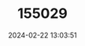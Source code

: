 ---
title: "155029"
category: "Salarias ceramensis"
draft: false
date: 2024-02-22 13:03:51
languages:
  English: ["Ceram Blenny", "Seram Blenny"]
  Undetermined: ["Anay-anay"]
  German: ["Seitenfleck-kammzähner"]
---